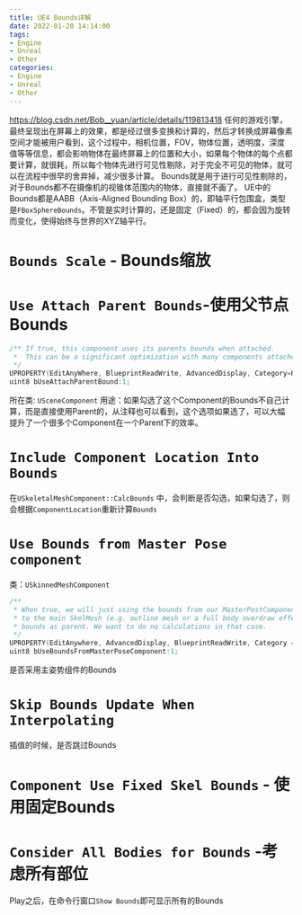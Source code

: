 ```yaml
---
title: UE4 Bounds详解
date: 2022-01-20 14:14:00
tags:
- Engine
- Unreal
- Other
categories:
- Engine
- Unreal
- Other
---
```

https://blog.csdn.net/Bob__yuan/article/details/119813418
任何的游戏引擎，最终呈现出在屏幕上的效果，都是经过很多变换和计算的，然后才转换成屏幕像素空间才能被用户看到，这个过程中，相机位置，FOV，物体位置，透明度，深度值等等信息，都会影响物体在最终屏幕上的位置和大小，如果每个物体的每个点都要计算，就很耗，所以每个物体先进行可见性剔除，对于完全不可见的物体，就可以在流程中很早的舍弃掉，减少很多计算。
Bounds就是用于进行可见性剔除的，对于Bounds都不在摄像机的视锥体范围内的物体，直接就不画了。
UE中的 Bounds都是AABB（Axis-Aligned Bounding Box）的，即轴平行包围盒，类型是`FBoxSphereBounds`。不管是实时计算的，还是固定（Fixed）的，都会因为旋转而变化，使得始终与世界的XYZ轴平行。
# `Bounds Scale` - Bounds缩放
# `Use Attach Parent Bounds`-使用父节点 Bounds
```C++
/** If true, this component uses its parents bounds when attached.
 *  This can be a significant optimization with many components attached together.
 */
UPROPERTY(EditAnyWhere, BlueprintReadWrite, AdvancedDisplay, Category=Rendering)
uint8 bUseAttachParentBound:1;
```
所在类: `USceneComponent`
用途：如果勾选了这个Component的Bounds不自己计算，而是直接使用Parent的，从注释也可以看到，这个选项如果选了，可以大幅提升了一个很多个Component在一个Parent下的效率。

# `Include Component Location Into Bounds`

在`USkeletalMeshComponent::CalcBounds` 中，会判断是否勾选，如果勾选了，则会根据`ComponentLocation`重新计算`Bounds`

# `Use Bounds from Master Pose component`
类：`USkinnedMeshComponent`
```C++
/**
 * When true, we will just using the bounds from our MasterPostComponent. This is useful for when we have a Mesh Parented
 * to the main SkelMesh (e.g. outline mesh or a full body overdraw effect that is toggled) that is always going to be the some
 * bounds as parent. We want to do no calculations in that case.
 */
UPROPERTY(EditAnywhere, AdvancedDisplay, BlueprintReadWrite, Category = SkeletalMesh)
uint8 bUseBoundsFromMasterPoseComponent:1;
```
是否采用主姿势组件的Bounds
# `Skip Bounds Update When Interpolating`
插值的时候，是否跳过Bounds
# `Component Use Fixed Skel Bounds` - 使用固定Bounds
# `Consider All Bodies for Bounds` -考虑所有部位

Play之后，在命令行窗口`Show Bounds`即可显示所有的Bounds